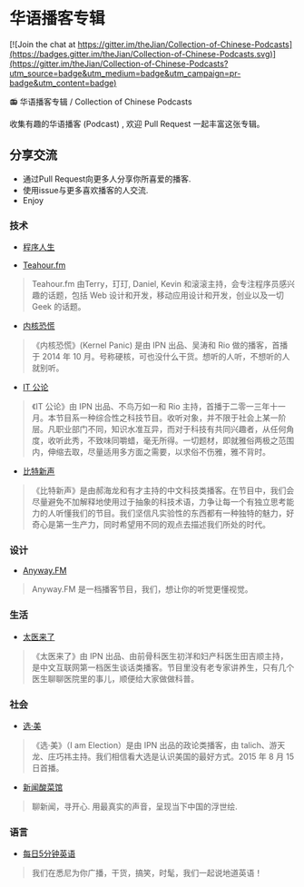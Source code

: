 # 华语播客专辑

[![Join the chat at https://gitter.im/theJian/Collection-of-Chinese-Podcasts](https://badges.gitter.im/theJian/Collection-of-Chinese-Podcasts.svg)](https://gitter.im/theJian/Collection-of-Chinese-Podcasts?utm_source=badge&utm_medium=badge&utm_campaign=pr-badge&utm_content=badge)

:radio: 华语播客专辑 / Collection of Chinese Podcasts

收集有趣的华语播客 (Podcast) , 欢迎 Pull Request 一起丰富这张专辑。

## 分享交流

- 通过Pull Request向更多人分享你所喜爱的播客.
- 使用issue与更多喜欢播客的人交流.
- Enjoy

### 技术

- [程序人生](http://podcast.tchen.me/)

- [Teahour.fm](http://teahour.fm/)

> Teahour.fm 由Terry，玎玎, Daniel, Kevin 和滚滚主持，会专注程序员感兴趣的话题，包括 Web 设计和开发，移动应用设计和开发，创业以及一切 Geek 的话题。

- [内核恐慌](https://ipn.li/kernelpanic/)

> 《内核恐慌》(Kernel Panic) 是由 IPN 出品、吴涛和 Rio 做的播客，首播于 2014 年 10 月。号称硬核，可也没什么干货。想听的人听，不想听的人就别听。 

- [ IT 公论](https://ipn.li/itgonglun/)

> 《IT 公论》由 IPN 出品、不鸟万如一和 Rio 主持，首播于二零一三年十一月。本节目系一种综合性之科技节目。收听对象，并不限于社会上某一阶层。凡职业部门不同，知识水准互异，而对于科技有共同兴趣者，从任何角度，收听此秀，不致味同嚼蜡，毫无所得。一切题材，即就雅俗两极之范围内，伸缩去取，尽量适用多方面之需要，以求俗不伤雅，雅不背时。

- [比特新声](http://www.bitvoice.xyz/)

> 《比特新声》是由郝海龙和有才主持的中文科技类播客。在节目中，我们会尽量避免不加解释地使用过于抽象的科技术语，力争让每一个有独立思考能力的人听懂我们的节目。我们坚信凡实验性的东西都有一种独特的魅力，好奇心是第一生产力，同时希望用不同的观点去描述我们所处的时代。

### 设计

- [Anyway.FM](http://anyway.fm/)

> Anyway.FM 是一档播客节目，我们，想让你的听觉更懂视觉。

### 生活

- [太医来了](https://ipn.li/taiyilaile/)

> 《太医来了》由 IPN 出品、由前骨科医生初洋和妇产科医生田吉顺主持，是中文互联网第一档医生谈话类播客。节目里没有老专家讲养生，只有几个医生聊聊医院里的事儿，顺便给大家做做科普。

### 社会

- [选·美](https://ipn.li/xuanmei/)

> 《选·美》（I am Election）是由 IPN 出品的政论类播客，由 talich、游天龙、庄巧祎主持。我们相信看大选是认识美国的最好方式。2015 年 8 月 15 日首播。

- [新闻酸菜馆](https://wasai.org/)

> 聊新闻，寻开心. 用最真实的声音，呈现当下中国的浮世绘.

### 语言

- [每日5分钟英语](http://www.lizhi.fm/1092253/)

> 我们在悉尼为你广播，干货，搞笑，时髦，我们一起说地道英语！
